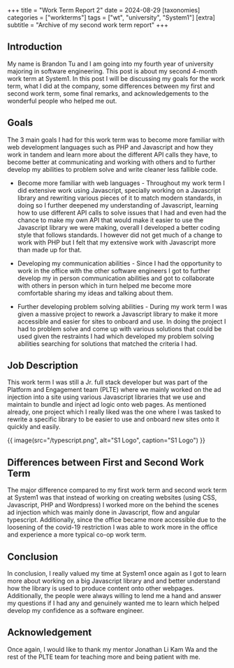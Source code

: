 +++
title = "Work Term Report 2"
date = 2024-08-29
[taxonomies]
categories = ["workterms"]
tags = ["wt", "university", "System1"]
[extra]
subtitle = "Archive of my second work term report"
+++

## Introduction

My name is Brandon Tu and I am going into my fourth year of university majoring in software engineering. This post is about my second 4-month work term at System1. In this post I will be discussing my goals for the work term, what I did at the company, some differences between my first and second work term, some final remarks, and acknowledgements to the wonderful people who helped me out.

## Goals

The 3 main goals I had for this work term was to become more familiar with web development languages such as PHP and Javascript and how they work in tandem and learn more about the different API calls they have, to become better at communicating and working with others and to further develop my abilities to problem solve and write cleaner less fallible code.

- Become more familiar with web languages -  Throughout my work term I did extensive work using Javascript, specially working on a Javascript library and rewriting various pieces of it to match modern standards, in doing so I further deepened my understanding of Javascript, learning how to use different API calls to solve issues that I had and even had the chance to make my own API that would make it easier to use the Javascript library we were making, overall I developed a better coding style that follows standards. I however did not get much of a change to work with PHP but I felt that my extensive work with Javascript more than made up for that.

- Developing my communication abilities -  Since I had the opportunity to work in the office with the other software engineers I got to further develop my in person communication abilities and got to collaborate with others in person which in turn helped me become more comfortable sharing my ideas and talking about them.

- Further developing problem solving abilities - During my work term I was given a massive project to rework a Javascript library to make it more accessible and easier for sites to onboard and use. In doing the project I had to problem solve and come up with various solutions that could be used given the restraints I had which developed my problem solving abilities searching for solutions that matched the criteria I had.

## Job Description

This work term I was still a Jr. full stack developer but was part of the Platform and Engagement team (PLTE) where we mainly worked on the ad injection into a site using various Javascript libraries that we use and maintain to bundle and inject ad logic onto web pages. As mentioned already, one project which I really liked was the one where I was tasked to rewrite a specific library to be easier to use and onboard new sites onto it quickly and easily.

{{ image(src="/typescript.png", alt="S1 Logo", caption="S1 Logo") }}

## Differences between First and Second Work Term

The major difference compared to my first work term and second work term at System1 was that instead of working on creating websites (using CSS, Javascript, PHP and Wordpress) I worked more on the behind the scenes ad injection which was mainly done in Javascript, flow and angular typescript. Additionally, since the office became more accessible due to the loosening of the covid-19 restriction I was able to work more in the office and experience a more typical co-op work term.


## Conclusion

In conclusion, I really valued my time at System1 once again as I got to learn more about working on a big Javascript library and and better understand how the library is used to produce content onto other webpages. Additionally, the people were always willing to lend me a hand and answer my questions if I had any and genuinely wanted me to learn which helped develop my confidence as a software engineer.

## Acknowledgement

Once again, I would like to thank my mentor Jonathan Li Kam Wa and the rest of the PLTE team for teaching more and being patient with me.
